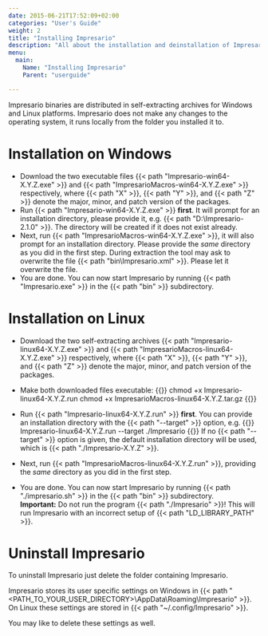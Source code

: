 ```yaml
---
date: 2015-06-21T17:52:09+02:00
categories: "User's Guide"
weight: 2
title: "Installing Impresario"
description: "All about the installation and deinstallation of Impresario on Windows and Linux systems."
menu: 
  main:
    Name: "Installing Impresario"
    Parent: "userguide"

---
```


Impresario binaries are distributed in self-extracting archives for Windows and Linux platforms. 
Impresario does not make any changes to the operating system, it runs locally from
the folder you installed it to.

# Installation on Windows

* Download the two executable files {{< path "Impresario-win64-X.Y.Z.exe" >}} and 
  {{< path "ImpresarioMacros-win64-X.Y.Z.exe" >}} respectively, where 
  {{< path "X" >}}, {{< path "Y" >}}, and {{< path "Z" >}} denote the major, minor, and patch version of the packages.
* Run {{< path "Impresario-win64-X.Y.Z.exe" >}} **first**. It will prompt for an installation directory, please provide it,
  e.g. {{< path "D:\Impresario-2.1.0" >}}. The directory will be created if it does not exist already.
* Next, run {{< path "ImpresarioMacros-win64-X.Y.Z.exe" >}}, it will also prompt for an installation directory. Please provide
  the *same* directory as you did in the first step. During extraction the tool may ask to overwrite 
  the file {{< path "bin\Impresario.xml" >}}. Please let it overwrite the file.
* You are done. You can now start Impresario by running {{< path "Impresario.exe" >}} in the {{< path "bin" >}} subdirectory.  

# Installation on Linux

* Download the two self-extracting archives {{< path "Impresario-linux64-X.Y.Z.exe" >}} and 
  {{< path "ImpresarioMacros-linux64-X.Y.Z.exe" >}} respectively, where 
  {{< path "X" >}}, {{< path "Y" >}}, and {{< path "Z" >}} denote the major, minor, and patch version of the packages.
* Make both downloaded files executable:
  {{<highlight bash>}}
chmod +x Impresario-linux64-X.Y.Z.run
chmod +x ImpresarioMacros-linux64-X.Y.Z.tar.gz
  {{</highlight>}}

* Run {{< path "Impresario-linux64-X.Y.Z.run" >}} **first**. You can provide an installation directory with the 
  {{< path "--target" >}} option, e.g. 
  {{<highlight bash>}} 
Impresario-linux64-X.Y.Z.run --target ./Impresario
  {{</highlight>}}
  If no {{< path "--target" >}} option is given, the default
  installation directory will be used, which is {{< path "./Impresario-X.Y.Z" >}}.
* Next, run {{< path "ImpresarioMacros-linux64-X.Y.Z.run" >}}, providing the *same* directory as you did in the first step. 
* You are done. You can now start Impresario by running {{< path "./impresario.sh" >}} in the {{< path "bin" >}} subdirectory.<br>
  **Important:** Do not run the program {{< path "./Impresario" >}}! This will run Impresario with an incorrect setup of
  {{< path "LD_LIBRARY_PATH" >}}.  

# Uninstall Impresario

To uninstall Impresario just delete the folder containing Impresario.

Impresario stores its user specific settings on Windows in {{< path "<PATH_TO_YOUR_USER_DIRECTORY>\AppData\Roaming\Impresario" >}}.
On Linux these settings are stored in {{< path "~/.config/Impresario" >}}.

You may like to delete these settings as well.
